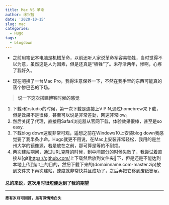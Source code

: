 ```yaml
---
title: Mac VS 革命
author: 涂兴智
date: '2020-10-15'
slug: mac
categories:
  - Hugo
tags:
  - blogdown
---
```

+ 之前用笔记本电脑是机械革命，以前还听人家说革命军容易牺牲，当时觉得不以为意，虽然这是人为因素，但是还真是“牺牲”了。未存活两年，惨啊，心疼了我好久。
- 现在吧换了一台Mac Pro，我得注意保养一下，不然在我手里的东西可能真的落个惨巴巴的下场。
> **说一下这次搭建博客时候的感觉**
1. 下载r和rstudio的时候，第一次下载是连接上V P N,通过homebrew来下载，但是效果不是很棒，甚至可以说是非常差劲，网速非常low。
2. 然后关闭了代理，直接用Safari浏览器从官网下载，体验效果很棒，甚至是so easy.
3. 下载blog down速度非常可观，遥想之前在Windows10上安装blog down我感觉要了我半条小命。Hugo就更不用说，在Mac上安装非常轻松，我用的是兰州大学的镜像源，若是放在之前，那可算是等的不耐烦。
4. 两次建站期间，通过URL克隆的时候，到中间部分的时候失败了，我尝试着直接从[git]<https://github.com/>上下载然后放到文件夹📁下，但是还是不能达到本地上传到git上的目的，然把下载下来的(domainname.com-master.zip)放到文件夹下再次建站，速度就非常快并且成功了，之后再把它移到废纸篓🗑️。

**总的来说，这次用时很短便达到了我的期望**

-----------------------


**`愿有岁月可回首，虽有深情难白头`**
